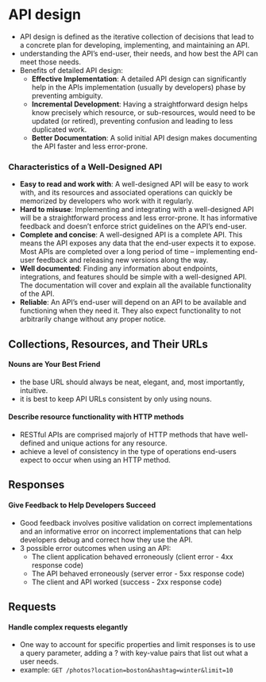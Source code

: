 # API design
- API design is defined as the iterative collection of decisions that lead to a concrete plan for developing, implementing, and maintaining an API.
- understanding the API’s end-user, their needs, and how best the API can meet those needs.
- Benefits of detailed API design:
  - **Effective Implementation**: A detailed API design can significantly help in the APIs implementation (usually by developers) phase by preventing ambiguity.
  - **Incremental Development**: Having a straightforward design helps know precisely which resource, or sub-resources, would need to be updated (or retired), preventing confusion and leading to less duplicated work.
  - **Better Documentation**: A solid initial API design makes documenting the API faster and less error-prone.

### Characteristics of a Well-Designed API
- **Easy to read and work with**: A well-designed API will be easy to work with, and its resources and associated operations can quickly be memorized by developers who work with it regularly.
- **Hard to misuse**: Implementing and integrating with a well-designed API will be a straightforward process and less error-prone. It has informative feedback and doesn’t enforce strict guidelines on the API’s end-user.
- **Complete and concise**: A well-designed API is a complete API. This means the API exposes any data that the end-user expects it to expose. Most APIs are completed over a long period of time – implementing end-user feedback and releasing new versions along the way.
- **Well documented**: Finding any information about endpoints, integrations, and features should be simple with a well-designed API. The documentation will cover and explain all the available functionality of the API.
- **Reliable**: An API’s end-user will depend on an API to be available and functioning when they need it. They also expect functionality to not arbitrarily change without any proper notice.

## Collections, Resources, and Their URLs
#### Nouns are Your Best Friend
- the base URL should always be neat, elegant, and, most importantly, intuitive.
- it is best to keep API URLs consistent by only using nouns.

#### Describe resource functionality with HTTP methods
- RESTful APIs are comprised majorly of HTTP methods that have well-defined and unique actions for any resource.
- achieve a level of consistency in the type of operations end-users expect to occur when using an HTTP method.

## Responses
#### Give Feedback to Help Developers Succeed
- Good feedback involves positive validation on correct implementations and an informative error on incorrect implementations that can help developers debug and correct how they use the API.
- 3 possible error outcomes when using an API:
  - The client application behaved erroneously (client error - 4xx response code)
  - The API behaved erroneously (server error - 5xx response code)
  - The client and API worked (success - 2xx response code)

## Requests
#### Handle complex requests elegantly
- One way to account for specific properties and limit responses is to use a query parameter, adding a ? with key-value pairs that list out what a user needs.
- example: `GET /photos?location=boston&hashtag=winter&limit=10`
